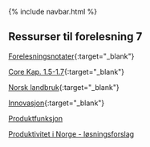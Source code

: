 
{% include navbar.html %}


## Ressurser til forelesning 7

[Forelesningsnotater](/forelesninger/SOK-1004_Forelesning_7_h24.pdf){:target="_blank"}

[Core Kap. 1.5-1.7](https://www.core-econ.org/the-economy/microeconomics/01-prosperity-inequality-05-technological-revolution.html){:target="_blank"}

[Norsk landbruk](https://www.regjeringen.no/no/aktuelt/teknologi-i-landbruket/id2740235/){:target="_blank"}

[Innovasjon](https://www.ssb.no/teknologi-og-innovasjon/forskning-og-innovasjon-i-naeringslivet/statistikk/innovasjon-i-naeringslivet){:target="_blank"}

[Produktfunksjon](/forelesninger/SOK-1004_Forelesning_7_h24_prodfn.R)

[Produktivitet i Norge - løsningsforslag](/solutions/SOK-1004_Forelesning_7_h24_produktivitet_fasit.R)
